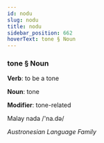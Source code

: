 ```yaml
---
id: nodu
slug: nodu
title: nodu
sidebar_position: 662
hoverText: tone § Noun
---
```


### tone § Noun

**Verb**: to be a tone

**Noun**: tone

**Modifier**: tone-related

Malay nada /'na.də/

*Austronesian Language Family*